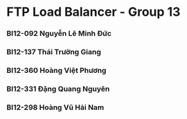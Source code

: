 # FTP Load Balancer - Group 13
 
### BI12-092 Nguyễn Lê Minh Đức
### BI12-137 Thái Trường Giang
### BI12-360 Hoàng Việt Phương
### BI12-331 Đặng Quang Nguyên
### BI12-298 Hoàng Vũ Hải Nam


